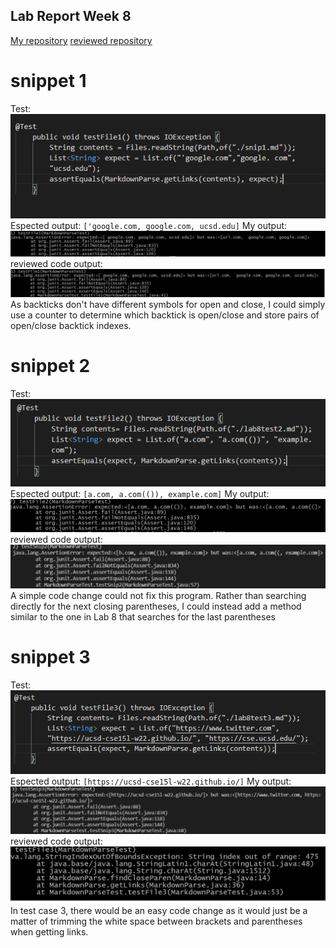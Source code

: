 ## Lab Report Week 8
[My repository](https://github.com/junlinchen12138/markdown-parse)
 [reviewed repository](https://github.com/5ean-github/markdown-parse)

# snippet 1
Test:
![image](test.png)
Espected output: ``['google.com, google.com, ucsd.edu]``
My output:
![image](myoutput1.png) <br>
reviewed code output:
![image](output1.png) <br>
As backticks don't have different symbols for open and close, I could simply use a counter to determine which backtick is open/close and store pairs of open/close backtick
indexes.

# snippet 2
Test:
![image](test2.png) <br>
Espected output: ``[a.com, a.com(()), example.com]``
My output:
![image](myoutput2.png) <br>
reviewed code output:
![image](output2.png) <br>
A simple code change could not fix this program. Rather than searching directly for the next closing parentheses, I could instead add a method similar to the one in Lab 8 that
searches for the last parentheses

# snippet 3
Test:
![image](test3.png) <br>
Espected output: ``[https://ucsd-cse15l-w22.github.io/]``
My output:
![image](myoutput3.png) <br>
reviewed code output:
![image](output3.png) <br>
In test case 3, there would be an easy code change as it would just be a matter of trimming the white space between brackets and parentheses when getting links.

 


